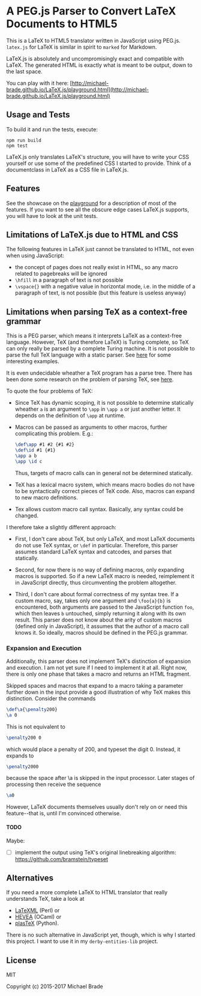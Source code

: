 # A PEG.js Parser to Convert LaTeX Documents to HTML5

This is a LaTeX to HTML5 translator written in JavaScript using PEG.js.
`latex.js` for LaTeX is similar in spirit to `marked` for Markdown.

LaTeX.js is absolutely and uncompromisingly exact and compatible with LaTeX. 
The generated HTML is exactly what is meant to be output, down to the last space.

You can play with it here: 
[http://michael-brade.github.io/LaTeX.js/playground.html](http://michael-brade.github.io/LaTeX.js/playground.html)


## Usage and Tests

To build it and run the tests, execute:
```
npm run build
npm test
```

LaTeX.js only translates LaTeX's structure, you will have to write your CSS yourself or use some of the predefined
CSS I started to provide. Think of a documentclass in LaTeX as a CSS file in LaTeX.js.


## Features

See the showcase on the [playground](http://michael-brade.github.io/LaTeX.js/playground.html) for a description of
most of the features. If you want to see all the obscure edge cases LaTeX.js supports, you will have to look at the 
unit tests. 


## Limitations of LaTeX.js due to HTML and CSS

The following features in LaTeX just cannot be translated to HTML, not even when using JavaScript:

* the concept of pages does not really exist in HTML, so any macro related to pagebreaks will be ignored
* `\hfill` in a paragraph of text is not possible
* `\vspace{}` with a negative value in horizontal mode, i.e. in the middle of a paragraph of text, is not possible
  (but this feature is useless anyway)


## Limitations when parsing TeX as a context-free grammar

This is a PEG parser, which means it interprets LaTeX as a context-free language. However, TeX (and therefore LaTeX) is
Turing complete, so TeX can only really be parsed by a complete Turing machine. It is not possible to parse the full
TeX language with a static parser. See 
[here](https://tex.stackexchange.com/questions/4201/is-there-a-bnf-grammar-of-the-tex-language) for some interesting 
examples.

It is even undecidable wheather a TeX program has a parse tree. There has been done some research
on the problem of parsing TeX, see [here](http://www.mathematik.uni-marburg.de/~seba/publications/sle10.pdf).

To quote the four problems of TeX:

* Since TeX has dynamic scoping, it is not possible to determine statically
  wheather `a` is an argument to `\app` in `\app a` or just another letter. It depends on the definition of `\app` at
  runtime.

* Macros can be passed as arguments to other macros, further complicating this problem. E.g.:
  ```tex
  \def\app #1 #2 {#1 #2}
  \def\id #1 {#1}
  \app a b
  \app \id c
  ```
  Thus, targets of macro calls can in general not be determined statically.

* TeX has a lexical macro system, which means macro bodies do not have to be syntactically correct pieces
  of TeX code. Also, macros can expand to new macro definitions.

* Tex allows custom macro call syntax. Basically, any syntax could be changed.


I therefore take a slightly different approach:

* First, I don't care about TeX, but only LaTeX, and most LaTeX documents do not use TeX syntax, or `\def` in 
  particular. Therefore, this parser assumes standard LaTeX syntax and catcodes, and parses that statically.

* Second, for now there is no way of defining macros, only expanding macros is supported. So if a new 
  LaTeX macro is needed, reimplement it in JavaScript directly, thus circumventing the problem altogether.

* Third, I don't care about formal correctness of my syntax tree. If a custom macro, say, takes only one argument and
  `\foo{a}{b}` is encountered, both arguments are passed to the JavaScript function `foo`, which then leaves `b`
  untouched, simply returning it along with its own result. This parser does not know about the arity of custom macros
  (defined only in JavaScript), it assumes that the author of a macro call knows it. So ideally, macros should be
  defined in the PEG.js grammar.



### Expansion and Execution

Additionally, this parser does not implement TeX's distinction of expansion and
execution. I am not yet sure if I need to implement it at all. Right now, there is only one phase that takes a macro 
and returns an HTML fragment.

Skipped spaces and macros that expand to a macro taking a parameter further down in the input provide a good
illustration of why TeX makes this distinction. Consider the commands
```tex
\def\a{\penalty200}
\a 0
```
This is not equivalent to
```tex
\penalty200 0
```
which would place a penalty of 200, and typeset the digit 0. Instead, it expands to
```tex
\penalty2000
```
because the space after \a is skipped in the input processor. Later stages of processing then receive the sequence
```tex
\a0
```
However, LaTeX documents themselves usually don't rely on or need this feature--that is, until I'm convinced otherwise.



#### TODO

Maybe:

 * [ ] implement the output using TeX's original linebreaking algorithm: https://github.com/bramstein/typeset




## Alternatives

If you need a more complete LaTeX to HTML translator that really understands TeX, take a look at

* [LaTeXML](https://github.com/brucemiller/LaTeXML) (Perl) or
* [HEVEA](http://hevea.inria.fr/) (OCaml) or
* [plasTeX](https://github.com/tiarno/plastex) (Python).

There is no such alternative in JavaScript yet, though, which is why I started this project. I want to use it in my
`derby-entities-lib` project.


## License

MIT

Copyright (c) 2015-2017 Michael Brade
